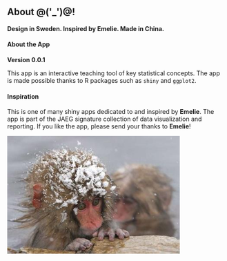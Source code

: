 ## About @('_')@!

**Design in Sweden. Inspired by Emelie. Made in China.**

#### About the App

**Version 0.0.1**

This app is an interactive teaching tool of key statistical concepts. The app is made possible thanks to R packages such as `shiny` and `ggplot2`.

#### Inspiration
This is one of many shiny apps dedicated to and inspired by **Emelie**. The app is part of the JAEG signature collection of data visualization and reporting. If you like the app, please send your thanks to **Emelie**!

![Gotta luv @('_')@!](www/SnowMonkey.jpg)

